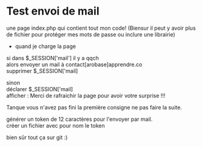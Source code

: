 # Test envoi de mail

une page index.php qui contient tout mon code!
    (Biensur il peut y avoir plus de fichier pour protéger mes mots de passe ou inclure une librairie)

-   quand je charge la page 

si dans  $_SESSION['mail'] il y a qqch  
alors envoyer un mail à contact[arobase]apprendre.co  
supprimer $_SESSION['mail]  

sinon  
déclarer $_SESSION['mail]  
afficher : Merci de rafraichir la page pour avoir votre surprise !!!


Tanque vous n'avez pas fini la première consigne ne pas faire la suite.  

générer un token de 12 caractères pour l'envoyer par mail.  
créer un fichier avec pour nom le token  


bien sûr tout ça sur git :)